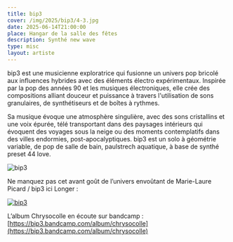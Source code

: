 ```yaml
---
title: bip3
cover: /img/2025/bip3/4-3.jpg
date: 2025-06-14T21:00:00
place: Hangar de la salle des fêtes
description: Synthé new wave
type: misc
layout: artiste
---
```

bip3 est une musicienne exploratrice qui fusionne un univers pop bricolé aux influences hybrides avec des éléments électro expérimentaux. Inspirée par la pop des années 90 et les musiques électroniques, elle crée des compositions alliant douceur et puissance à travers l'utilisation de sons granulaires, de synthétiseurs et de boîtes à rythmes. 

Sa musique évoque une atmosphère singulière, avec des sons cristallins et une voix épurée, télé transportant dans des paysages intérieurs qui évoquent des voyages sous la neige ou des moments contemplatifs dans des villes endormies, post-apocalyptiques. bip3 est un solo à géométrie variable, de pop de salle de bain, paulstrech aquatique, à base de synthé preset 44 love.

![bip3](/img/2025/bip3/0.jpg)

Ne manquez pas cet avant goût de l’univers envoûtant de Marie-Laure Picard / bip3 ici Longer : 

[![bip3](https://img.youtube.com/vi/Mfs0yWU7bsY/0.jpg)](https://www.youtube.com/watch?v=Mfs0yWU7bsY "bip3")

L’album Chrysocolle en écoute sur bandcamp : 
[https://bip3.bandcamp.com/album/chrysocolle](https://bip3.bandcamp.com/album/chrysocolle)
